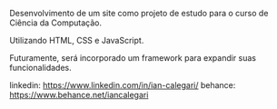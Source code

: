 Desenvolvimento de um site como projeto de estudo para o curso de Ciência da Computação.

Utilizando HTML, CSS e JavaScript.

Futuramente, será incorporado um framework para expandir suas funcionalidades.

linkedin: https://www.linkedin.com/in/ian-calegari/
behance: https://www.behance.net/iancalegari
